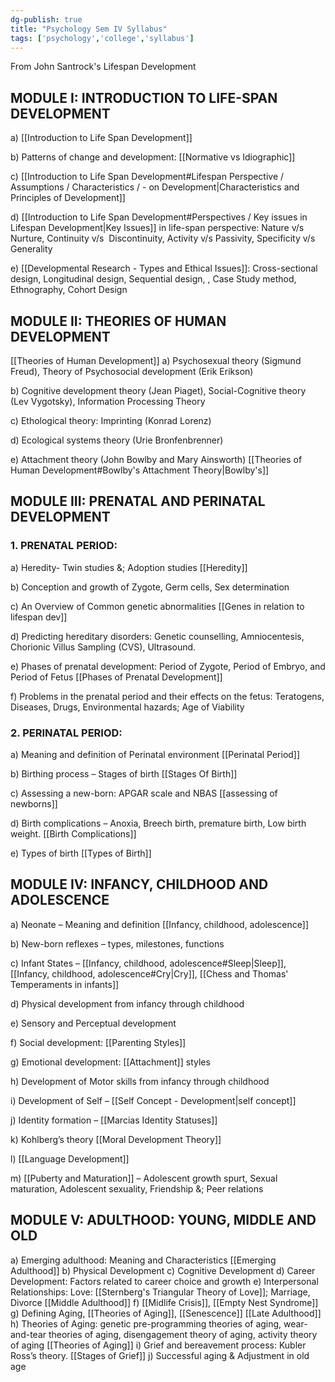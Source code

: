 ```yaml
---
dg-publish: true
title: "Psychology Sem IV Syllabus"
tags: ['psychology','college','syllabus']
---
```


From John Santrock's Lifespan Development  
## MODULE I: INTRODUCTION TO LIFE-SPAN DEVELOPMENT
a)  [[Introduction to Life Span Development]]

b) Patterns of change and development: [[Normative vs Idiographic]]

c)  [[Introduction to Life Span Development#Lifespan Perspective / Assumptions / Characteristics / - on Development|Characteristics and Principles of Development]]

d) [[Introduction to Life Span Development#Perspectives / Key issues in Lifespan Development|Key Issues]] in life-span perspective: Nature v/s Nurture, Continuity v/s  Discontinuity, Activity v/s Passivity, Specificity v/s Generality 

e) [[Developmental Research - Types and Ethical Issues]]: Cross-sectional design, Longitudinal design, Sequential design, , Case Study method,  Ethnography, Cohort Design 


## MODULE II: THEORIES OF HUMAN DEVELOPMENT
[[Theories of Human Development]]
a) Psychosexual theory (Sigmund Freud),
Theory of Psychosocial development (Erik
Erikson)

b) Cognitive development theory (Jean Piaget), 
Social-Cognitive theory (Lev Vygotsky), Information Processing Theory  

c) Ethological theory: Imprinting (Konrad Lorenz) 

d) Ecological systems theory (Urie Bronfenbrenner) 

e) Attachment theory (John Bowlby and Mary Ainsworth) [[Theories of Human Development#Bowlby's Attachment Theory|Bowlby's]]

## MODULE III: PRENATAL AND PERINATAL DEVELOPMENT
### 1. PRENATAL PERIOD:  
a) Heredity- Twin studies &; Adoption studies [[Heredity]]

b) Conception and growth of Zygote, Germ cells, Sex determination 

c) An Overview of Common genetic abnormalities [[Genes in relation to lifespan dev]]

d) Predicting hereditary disorders: Genetic counselling, Amniocentesis, Chorionic Villus Sampling (CVS), Ultrasound. 

e) Phases of prenatal development: Period of Zygote, Period of Embryo, and Period of Fetus [[Phases of Prenatal Development]]

f) Problems in the prenatal period and their effects on the fetus: Teratogens, Diseases, Drugs, Environmental hazards; Age of Viability 

### 2. PERINATAL PERIOD: 
a) Meaning and definition of Perinatal environment [[Perinatal Period]]

b) Birthing process – Stages of birth [[Stages Of Birth]]

c) Assessing a new-born: APGAR scale and NBAS [[assessing of newborns]]

d) Birth complications – Anoxia, Breech birth, premature birth, Low birth weight. [[Birth Complications]]

e) Types of birth [[Types of Birth]]

## MODULE IV: INFANCY, CHILDHOOD AND ADOLESCENCE 
a) Neonate – Meaning and definition [[Infancy, childhood, adolescence]]

b) New-born reflexes – types, milestones, functions 

c) Infant States – [[Infancy, childhood, adolescence#Sleep|Sleep]], [[Infancy, childhood, adolescence#Cry|Cry]],  [[Chess and Thomas' Temperaments in infants]]

d) Physical development from infancy through childhood 

e) Sensory and Perceptual development 

f) Social development:  [[Parenting Styles]]

g) Emotional development:  [[Attachment]] styles

h) Development of Motor skills from infancy through childhood 

i) Development of Self –  [[Self Concept - Development|self concept]]

j) Identity formation –  [[Marcias Identity Statuses]]

k) Kohlberg’s theory [[Moral Development Theory]]

l) [[Language Development]]

m) [[Puberty and Maturation]] – Adolescent growth spurt, Sexual maturation, Adolescent sexuality, Friendship &; Peer relations 

## MODULE V: ADULTHOOD: YOUNG, MIDDLE AND OLD 
a) Emerging adulthood: Meaning and Characteristics [[Emerging Adulthood]]
b) Physical Development 
c) Cognitive Development
d) Career Development: Factors related to career choice and growth 
e) Interpersonal Relationships: Love: [[Sternberg's Triangular Theory of Love]]; Marriage, Divorce  [[Middle Adulthood]]
f) [[Midlife Crisis]],  [[Empty Nest Syndrome]]
g) Defining Aging, [[Theories of Aging]], [[Senescence]] [[Late Adulthood]]
h) Theories of Aging: genetic pre-programming theories of aging, wear-and-tear theories of aging, disengagement theory of aging, activity theory of aging [[Theories of Aging]]
i) Grief and bereavement process: Kubler Ross’s theory. [[Stages of Grief]]
j) Successful aging & Adjustment in old age 


